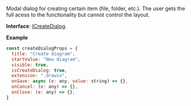Modal dialog for creating certain item (file, folder, etc.). The user gets the full acess to the functionality but cannot control the layout.

**Interface**: [ICreateDialog](https://github.com/ONLYOFFICE/docspace-plugin-sdk/blob/master/src/interfaces/components/ICreateDialog.ts).

**Example**

``` js
const createDialogProps = {
  title: "Create diagram",
  startValue: "New diagram",
  visible: true,
  isCreateDialog: true,
  extension: ".drawio",
  onSave: async (e: any, value: string) => {},
  onCancel: (e: any) => {},
  onClose: (e: any) => {},
}
```
